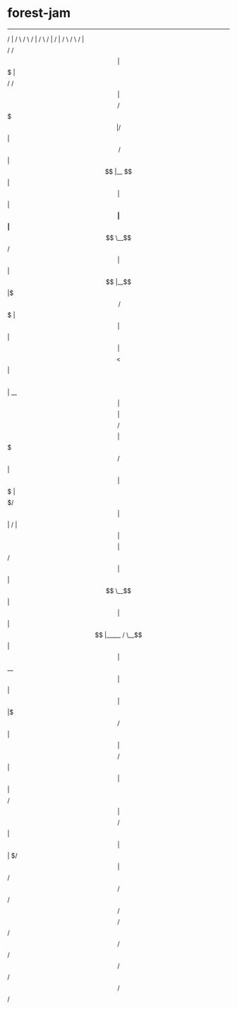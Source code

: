 # forest-jam  
 ________   ______   _______   ________   ______   ________           _____   ______   __       __   
/        | /      \ /       \ /        | /      \ /        |         /     | /      \ /  \     /  |  
$$$$$$$$/ /$$$$$$  |$$$$$$$  |$$$$$$$$/ /$$$$$$  |$$$$$$$$/          $$$$$ |/$$$$$$  |$$  \   /$$ |  
$$ |__    $$ |  $$ |$$ |__$$ |$$ |__    $$ \__$$/    $$ |               $$ |$$ |__$$ |$$$  \ /$$$ |  
$$    |   $$ |  $$ |$$    $$< $$    |   $$      \    $$ |          __   $$ |$$    $$ |$$$$  /$$$$ |  
$$$$$/    $$ |  $$ |$$$$$$$  |$$$$$/     $$$$$$  |   $$ |         /  |  $$ |$$$$$$$$ |$$ $$ $$/$$ |  
$$ |      $$ \__$$ |$$ |  $$ |$$ |_____ /  \__$$ |   $$ |         $$ \__$$ |$$ |  $$ |$$ |$$$/ $$ |  
$$ |      $$    $$/ $$ |  $$ |$$       |$$    $$/    $$ |         $$    $$/ $$ |  $$ |$$ | $/  $$ |  
$$/        $$$$$$/  $$/   $$/ $$$$$$$$/  $$$$$$/     $$/           $$$$$$/  $$/   $$/ $$/      $$/   
                                                                                                   
                                                                                                   
                                                                                               
